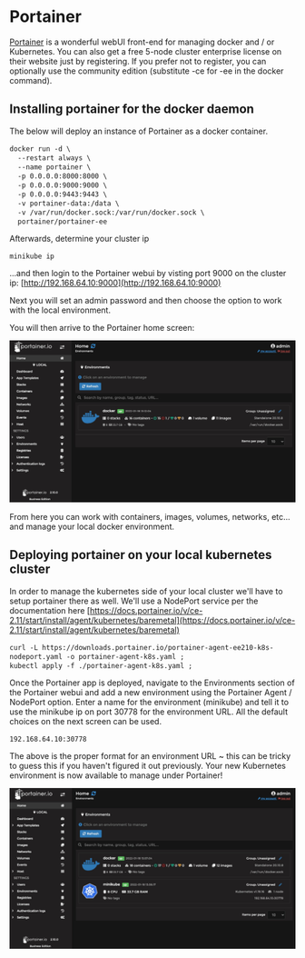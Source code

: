 # Portainer

[Portainer](https://www.portainer.io/) is a wonderful webUI front-end for managing docker and / or Kubernetes. You can also get a free 5-node cluster enterprise license on their website just by registering. If you prefer not to register, you can optionally use the community edition (substitute -ce for -ee in the docker command).

## Installing portainer for the docker daemon  

The below will deploy an instance of Portainer as a docker container.

```
docker run -d \
  --restart always \
  --name portainer \
  -p 0.0.0.0:8000:8000 \
  -p 0.0.0.0:9000:9000 \
  -p 0.0.0.0:9443:9443 \
  -v portainer-data:/data \
  -v /var/run/docker.sock:/var/run/docker.sock \
  portainer/portainer-ee
```
Afterwards, determine your cluster ip

```
minikube ip
```
...and  then login to the Portainer webui by visting port 9000 on the cluster ip: [http://192.168.64.10:9000](http://192.168.64.10:9000)

Next you will set an admin password and then choose the option to work with the local environment.  

You will then arrive to the Portainer home screen:

![](./img/port1.jpg)

From here you can work with containers, images, volumes, networks, etc... and manage your local docker environment.

## Deploying portainer on your local kubernetes cluster

In order to manage the kubernetes side of your local cluster we'll have to setup portainer there as well. We'll use a NodePort service per the documentation here [https://docs.portainer.io/v/ce-2.11/start/install/agent/kubernetes/baremetal](https://docs.portainer.io/v/ce-2.11/start/install/agent/kubernetes/baremetal)

```
curl -L https://downloads.portainer.io/portainer-agent-ee210-k8s-nodeport.yaml -o portainer-agent-k8s.yaml ;
kubectl apply -f ./portainer-agent-k8s.yaml ;
```

Once the Portainer app is deployed, navigate to the Environments section of the Portainer webui and add a new environment using the Portainer Agent / NodePort option. Enter a name for the environment (minikube) and tell it to use the minikube ip on port 30778 for the environment URL. All the default choices on the next screen can be used.

```
192.168.64.10:30778
```

The above is the proper format for an environment URL ~ this can be tricky to guess this if you haven't figured it out previously. Your new Kubernetes environment is now available to manage under Portainer!

![](./img/port2.jpg)
